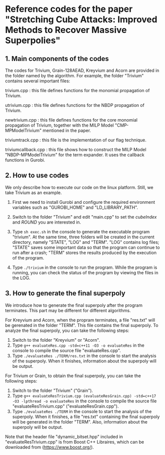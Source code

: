 # Reference codes for the paper "Stretching Cube Attacks: Improved Methods to Recover Massive Superpolies"

## 1. Main components of the codes
The codes for Trivium, Grain-128AEAD, Kreyvium and Acorn are provided in the folder named by the algorithm. For example, the folder "Trivium" contains several important files:

trivium.cpp : this file defines functions for the monomial propagation of Trivium.

utrivium.cpp : this file defines functions for the NBDP propagation of Trivium.

newtrivium.cpp : this file defines functions for the core monomial propagation of Trivium, together with the MILP Model "CMP-MPModelTrivium" mentioned in the paper.

triviumtrack.cpp : this file is the implementation of our flag technique.

triviumcallback.cpp : this file shows how to construct the MILP Model "NBDP-MPModelTrivium" for the term expander. It uses the callback functions in Gurobi.

## 2. How to use codes
We only describe how to execute our code on the linux platform. Still, we take Trivium as an example.

1. First we need to install Gurobi and configure the required environment variables such as "GUROBI_HOME" and "LD_LIBRARY_PATH".

2. Switch to the folder "Trivium" and edit "main.cpp" to set the *cubeIndex* and *ROUND* you are interested in.

3. Type `sh exec.sh` in the console to generate the executable program "trivium". At the same time, three folders will be created in the current directory, namely 
"STATE", "LOG" and "TERM". "LOG" contains log files; "STATE" saves some important data so that the program can continue to run after a crash; "TERM" stores the results 
produced by the execution of the program.

4. Type `./trivium` in the console to run the program. While the program is running, you can check the status of the program by viewing the files in the LOG.

## 3. How to generate the final superpoly
We introduce how to generate the final superpoly after the program terminates. This part may be different for different algorithms.

For Kreyvium and Acorn, when the propram terminates, a file "res.txt" will be gerenated in the folder "TERM". This file contains the final superpoly.
To analyze the final superpoly, you can take the following steps:
1. Switch to the folder "Kreyvium" or "Acorn".
2. Type `g++ evaluateRes.cpp -std=c++11 -O3 -o evaluateRes` in the console to compile the source file "evaluateRes.cpp".
3. Type `./evaluateRes ./TERM/res.txt` in the console to start the analysis of the superpoly. When it finishes, information about the superpoly will be output.

For Trivium or Grain, to obtain the final superpoly, you can take the following steps:
1. Switch to the folder "Trivium" ("Grain").
2. Type `g++ evaluateResTrivium.cpp (evaluateResGrain.cpp) -std=c++17 -O3 -lpthread -o evaluateRes` in the console to compile the source file "evaluateResTrivium.cpp" ("evaluateResGrain.cpp").
3. Type `./evaluateRes ./TERM` in the console to start the analysis of the superpoly. When it finishes, a file "res.txt" containing the final superpoly will be generated in the folder "TERM". Also, information about the superpoly will be output.

Note that the header file "dynamic_bitset.hpp" included in "evaluateResTrivium.cpp" is from Boost C++ Libraires, which can be downloaded from (https://www.boost.org/).












